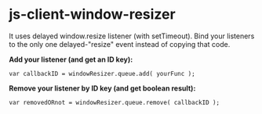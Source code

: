 # js-client-window-resizer

It uses delayed window.resize listener (with setTimeout).
Bind your listeners to the only one delayed-"resize" event instead of copying that code.

__Add your listener (and get an ID key):__
```
var callbackID = windowResizer.queue.add( yourFunc );
```

__Remove your listener by ID key (and get boolean result):__
```
var removedORnot = windowResizer.queue.remove( callbackID );
```
